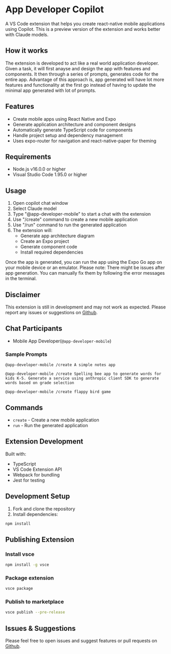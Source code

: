 # App Developer Copilot

A VS Code extension that helps you create react-native mobile applications using Copilot. This is a preview version of the extension and works better with Claude models.

## How it works

The extension is developed to act like a real world application developer. Given a task, it will first anayse and design the app with features and components. It then through a series of prompts, generates code for the entire app.
Advantage of this approach is, app generated will have lot more features and functionality at the first go instead of having to update the minimal app generated with lot of prompts.

## Features

- Create mobile apps using React Native and Expo
- Generate application architecture and component designs
- Automatically generate TypeScript code for components
- Handle project setup and dependency management
- Uses expo-router for navigation and react-native-paper for theming

## Requirements

- Node.js v16.0.0 or higher
- Visual Studio Code 1.95.0 or higher

## Usage

1. Open copilot chat window
2. Select Claude model
3. Type "@app-developer-mobile" to start a chat with the extension
4. Use "/create" command to create a new mobile application
5. Use "/run" command to run the generated application
6. The extension will:
   - Generate app architecture diagram
   - Create an Expo project
   - Generate component code
   - Install required dependencies

Once the app is generated, you can run the app using the Expo Go app on your mobile device or an emulator.
Please note: There might be issues after app generation. You can manually fix them by following the error messages in the terminal.

## Disclaimer

This extension is still in development and may not work as expected. Please report any issues or suggestions on [Github](https://github.com/sindujaramaraj/app-developer-copilot).

## Chat Participants

- Mobile App Developer(`@app-developer-mobile`)

### Sample Prompts

`@app-developer-mobile /create A simple notes app`

`@app-developer-mobile /create Spelling bee app to generate words for kids K-5. Generate a service using anthropic client SDK to generate words based on grade selection`

`@app-developer-mobile /create flappy bird game`

## Commands

- `create` - Create a new mobile application
- `run` - Run the generated application

## Extension Development

Built with:

- TypeScript
- VS Code Extension API
- Webpack for bundling
- Jest for testing

## Development Setup

1. Fork and clone the repository
2. Install dependencies:

```bash
npm install
```

## Publishing Extension

### Install vsce

```bash
npm install -g vsce
```

### Package extension

```bash
vsce package
```

### Publish to marketplace

```bash
vsce publish --pre-release
```

## Issues & Suggestions

Please feel free to open issues and suggest features or pull requests on [Github](https://github.com/sindujaramaraj/app-developer-copilot).
